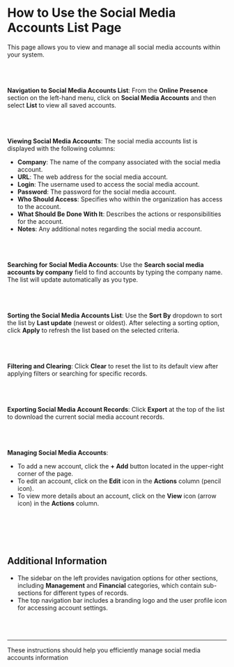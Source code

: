 **How to Use the Social Media Accounts List Page**
======
This page allows you to view and manage all social media accounts within your system.
<br></br>
<br></br>

**Navigation to Social Media Accounts List**:
From the **Online Presence** section on the left-hand menu, click on **Social Media Accounts** and then select **List** to view all saved accounts.
<br></br>
<br></br>

**Viewing Social Media Accounts**:
The social media accounts list is displayed with the following columns:

- **Company**: The name of the company associated with the social media account.
- **URL**: The web address for the social media account.
- **Login**: The username used to access the social media account.
- **Password**: The password for the social media account.
- **Who Should Access**: Specifies who within the organization has access to the account.
- **What Should Be Done With It**: Describes the actions or responsibilities for the account.
- **Notes**: Any additional notes regarding the social media account.
<br></br>
<br></br>

**Searching for Social Media Accounts**:
Use the **Search social media accounts by company** field to find accounts by typing the company name. The list will update automatically as you type.
<br></br>
<br></br>

**Sorting the Social Media Accounts List**:
Use the **Sort By** dropdown to sort the list by **Last update** (newest or oldest).
After selecting a sorting option, click **Apply** to refresh the list based on the selected criteria.
<br></br>
<br></br>

**Filtering and Clearing**:
Click **Clear** to reset the list to its default view after applying filters or searching for specific records.
<br></br>
<br></br>

**Exporting Social Media Account Records**:
Click **Export** at the top of the list to download the current social media account records.
<br></br>
<br></br>

**Managing Social Media Accounts**:
- To add a new account, click the **+ Add** button located in the upper-right corner of the page.
- To edit an account, click on the **Edit** icon in the **Actions** column (pencil icon).
- To view more details about an account, click on the **View** icon (arrow icon) in the **Actions** column.

<br></br>
<br></br>

   ## **Additional Information**
- The sidebar on the left provides navigation options for other sections, including **Management** and **Financial** categories, which contain sub-sections for different types of records.
- The top navigation bar includes a branding logo and the user profile icon for accessing account settings.
<br></br>
<br></br>

---
These instructions should help you efficiently manage social media accounts information